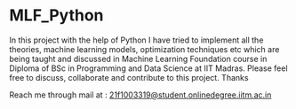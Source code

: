 # MLF_Python
In this project with the help of Python I have tried to implement all the theories, machine learning models, optimization techniques etc which are being taught and discussed in Machine Learning Foundation course in Diploma of BSc in Programming and Data Science at IIT Madras. Please feel free to discuss, collaborate and contribute to this project. Thanks

Reach me through mail at : 21f1003319@student.onlinedegree.iitm.ac.in
